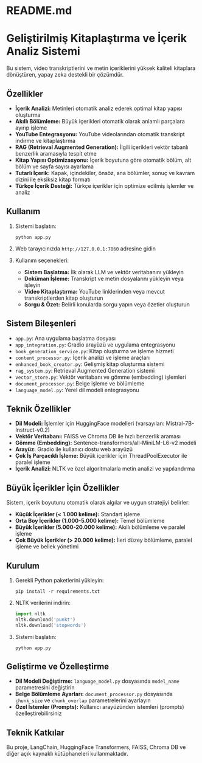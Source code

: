 # README.md
# Geliştirilmiş Kitaplaştırma ve İçerik Analiz Sistemi

Bu sistem, video transkriptlerini ve metin içeriklerini yüksek kaliteli kitaplara dönüştüren, yapay zeka destekli bir çözümdür.

## Özellikler

- **İçerik Analizi:** Metinleri otomatik analiz ederek optimal kitap yapısı oluşturma
- **Akıllı Bölümleme:** Büyük içerikleri otomatik olarak anlamlı parçalara ayırıp işleme
- **YouTube Entegrasyonu:** YouTube videolarından otomatik transkript indirme ve kitaplaştırma
- **RAG (Retrieval Augmented Generation):** İlgili içerikleri vektör tabanlı benzerlik aramasıyla tespit etme
- **Kitap Yapısı Optimizasyonu:** İçerik boyutuna göre otomatik bölüm, alt bölüm ve sayfa sayısı ayarlama
- **Tutarlı İçerik:** Kapak, içindekiler, önsöz, ana bölümler, sonuç ve kavram dizini ile eksiksiz kitap formatı
- **Türkçe İçerik Desteği:** Türkçe içerikler için optimize edilmiş işlemler ve analiz

## Kullanım

1. Sistemi başlatın:
   ```
   python app.py
   ```

2. Web tarayıcınızda `http://127.0.0.1:7860` adresine gidin

3. Kullanım seçenekleri:
   - **Sistem Başlatma:** İlk olarak LLM ve vektör veritabanını yükleyin
   - **Doküman İşleme:** Transkript ve metin dosyalarını yükleyin veya işleyin
   - **Video Kitaplaştırma:** YouTube linklerinden veya mevcut transkriptlerden kitap oluşturun
   - **Sorgu & Özet:** Belirli konularda sorgu yapın veya özetler oluşturun

## Sistem Bileşenleri

- `app.py`: Ana uygulama başlatma dosyası
- `app_integration.py`: Gradio arayüzü ve uygulama entegrasyonu
- `book_generation_service.py`: Kitap oluşturma ve işleme hizmeti
- `content_processor.py`: İçerik analizi ve işleme araçları
- `enhanced_book_creator.py`: Gelişmiş kitap oluşturma sistemi
- `rag_system.py`: Retrieval Augmented Generation sistemi
- `vector_store.py`: Vektör veritabanı ve gömme (embedding) işlemleri
- `document_processor.py`: Belge işleme ve bölümleme
- `language_model.py`: Yerel dil modeli entegrasyonu

## Teknik Özellikler

- **Dil Modeli:** İşlemler için HuggingFace modelleri (varsayılan: Mistral-7B-Instruct-v0.2)
- **Vektör Veritabanı:** FAISS ve Chroma DB ile hızlı benzerlik araması
- **Gömme (Embedding):** Sentence-transformers/all-MiniLM-L6-v2 modeli
- **Arayüz:** Gradio ile kullanıcı dostu web arayüzü
- **Çok İş Parçacıklı İşleme:** Büyük içerikler için ThreadPoolExecutor ile paralel işleme
- **İçerik Analizi:** NLTK ve özel algoritmalarla metin analizi ve yapılandırma

## Büyük İçerikler İçin Özellikler

Sistem, içerik boyutunu otomatik olarak algılar ve uygun stratejiyi belirler:

- **Küçük İçerikler (< 1.000 kelime):** Standart işleme
- **Orta Boy İçerikler (1.000-5.000 kelime):** Temel bölümleme
- **Büyük İçerikler (5.000-20.000 kelime):** Akıllı bölümleme ve paralel işleme
- **Çok Büyük İçerikler (> 20.000 kelime):** İleri düzey bölümleme, paralel işleme ve bellek yönetimi

## Kurulum

1. Gerekli Python paketlerini yükleyin:
   ```
   pip install -r requirements.txt
   ```

2. NLTK verilerini indirin:
   ```python
   import nltk
   nltk.download('punkt')
   nltk.download('stopwords')
   ```

3. Sistemi başlatın:
   ```
   python app.py
   ```

## Geliştirme ve Özelleştirme

- **Dil Modeli Değiştirme:** `language_model.py` dosyasında `model_name` parametresini değiştirin
- **Belge Bölümleme Ayarları:** `document_processor.py` dosyasında `chunk_size` ve `chunk_overlap` parametrelerini ayarlayın
- **Özel İstemler (Prompts):** Kullanıcı arayüzünden istemleri (prompts) özelleştirebilirsiniz

## Teknik Katkılar

Bu proje, LangChain, HuggingFace Transformers, FAISS, Chroma DB ve diğer açık kaynaklı kütüphaneleri kullanmaktadır.